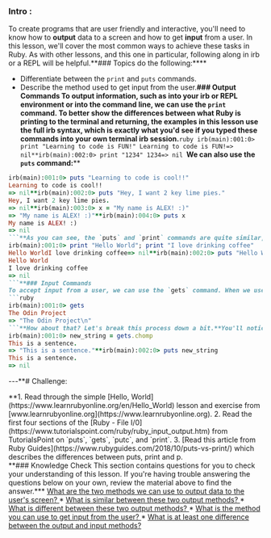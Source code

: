 ### Intro :
>
To create programs that are user friendly and interactive, you'll need to know how to **output** data to a screen and how to get **input** from a user. In this lesson, we'll cover the most common ways to achieve these tasks in Ruby. As with other lessons, and this one in particular, following along in irb or a REPL will be helpful.**###  Topics
  do the following:****
 - Differentiate between the `print` and `puts` commands.
 - Describe the method used to get input from the user.**### Output Commands
To output information, such as into your irb or REPL environment or into the command line, we can use the `print` command. To better show the differences between what Ruby is printing to the terminal and returning, the examples in this lesson use the full irb syntax, which is exactly what you'd see if you typed these commands into your own terminal irb session.**```ruby
irb(main):001:0> print "Learning to code is FUN!"
Learning to code is FUN!=> nil**irb(main):002:0> print "1234"
1234=> nil
```**We can also use the `puts` command:****
```ruby
irb(main):001:0> puts "Learning to code is cool!!"
Learning to code is cool!!
=> nil**irb(main):002:0> puts "Hey, I want 2 key lime pies."
Hey, I want 2 key lime pies.
=> nil**irb(main):003:0> x = "My name is ALEX! :)"
=> "My name is ALEX! :)"**irb(main):004:0> puts x
My name is ALEX! :)
=> nil
```**As you can see, the `puts` and `print` commands are quite similar, but you should have already noticed the small difference between the two: `puts` appends a new line to the argument passed in, whereas `print` keeps things all on one line. A very important thing to notice for both commands is that after printing whatever argument they are passed, `puts` and `print` both return `nil`.**To highlight the difference between `puts` and `print`, we're going to pull out a piece of rarely used Ruby syntax: [the semicolon](https://stackoverflow.com/questions/3953846/can-you-use-semicolons-in-ruby). In short, semicolons are never required in Ruby, but they allow you to run multiple Ruby commands all on one line. This type of [code golf](https://en.wikipedia.org/wiki/Code_golf) is not generally recommended, but it's helpful for this example. In a REPL, such as repl.it, the two statements can be written on separate lines without the semicolon and still produce the desired output. However, irb can read only one statement at a time, making the semicolons necessary for this code to work as intended.**```ruby
irb(main):001:0> print "Hello World"; print "I love drinking coffee"
Hello WorldI love drinking coffee=> nil**irb(main):002:0> puts "Hello World"; puts "I love drinking coffee"
Hello World
I love drinking coffee
=> nil
```**### Input Commands
To accept input from a user, we can use the `gets` command. When we use `gets`, program execution will stop and wait for user input. After the user presses `Enter`, the program will continue its execution.**Let's give this a go. Open irb, type `gets`, and then type `The Odin Project`. You should see something like the following:****
```ruby
irb(main):001:0> gets
The Odin Project
=> "The Odin Project\n"
```**How about that? Let's break this process down a bit.**You'll notice that, unlike `puts` and `print`, `gets` actually **returns** the user input instead of returning `nil`. This means that the input can be assigned to a variable for you to then use and manipulate and twist and turn and spit back out.**As you might also remember from the String section of the Basic Data Types lesson, `"\n"` is an escape character that represents a new line. The `gets` command always returns a new line at the end of the input. This command often makes use of a "separator" to read streams and multi-line files, but that's beyond the scope of this beginner lesson. For now, it's helpful to know that `#chomp` is a method commonly used to trim separators.**```ruby
irb(main):001:0> new_string = gets.chomp
This is a sentence.
=> "This is a sentence."**irb(main):002:0> puts new_string
This is a sentence.
=> nil
```
---**# Challenge:
<div class="lesson-content__panel" markdown="1">**1. Read through the simple [Hello, World](https://www.learnrubyonline.org/en/Hello_World) lesson and exercise from [www.learnrubyonline.org](https://www.learnrubyonline.org).
2. Read the first four sections of the [Ruby - File I/0](https://www.tutorialspoint.com/ruby/ruby_input_output.htm) from TutorialsPoint on `puts`, `gets`, `putc`, and `print`.
3. [Read this article from Ruby Guides](https://www.rubyguides.com/2018/10/puts-vs-print/) which describes the differences between puts, print and p.
</div>**### Knowledge Check
This section contains questions for you to check your understanding of this lesson. If you're having trouble answering the questions below on your own, review the material above to find the answer.*** <a class="knowledge-check-link" href="#output-commands">What are the two methods we can use to output data to the user's screen? </a>
* <a class="knowledge-check-link" href="#output-commands">What is similar between these two output methods? </a>
* <a class="knowledge-check-link" href="#output-commands">What is different between these two output methods? </a>
* <a class="knowledge-check-link" href="#input-commands">What is the method you can use to get input from the user? </a>
* <a class="knowledge-check-link" href="#input-commands">What is at least one difference between the output and input methods? </a>
